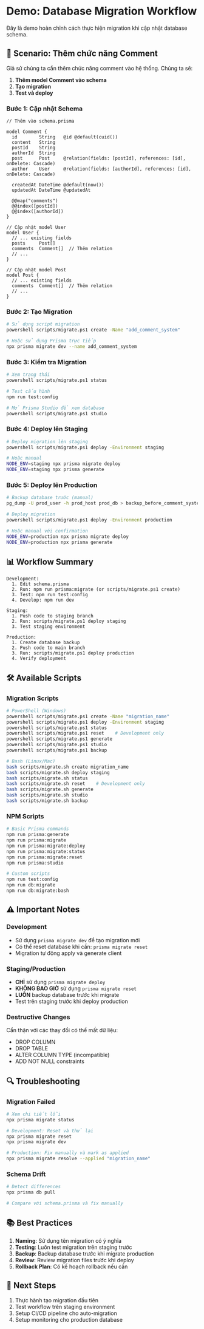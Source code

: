 # Demo: Database Migration Workflow

Đây là demo hoàn chỉnh cách thực hiện migration khi cập nhật database schema.

## 🚀 Scenario: Thêm chức năng Comment

Giả sử chúng ta cần thêm chức năng comment vào hệ thống. Chúng ta sẽ:

1. **Thêm model Comment vào schema**
2. **Tạo migration**
3. **Test và deploy**

### Bước 1: Cập nhật Schema

```prisma
// Thêm vào schema.prisma

model Comment {
  id        String   @id @default(cuid())
  content   String
  postId    String
  authorId  String
  post      Post     @relation(fields: [postId], references: [id], onDelete: Cascade)
  author    User     @relation(fields: [authorId], references: [id], onDelete: Cascade)
  
  createdAt DateTime @default(now())
  updatedAt DateTime @updatedAt

  @@map("comments")
  @@index([postId])
  @@index([authorId])
}

// Cập nhật model User
model User {
  // ... existing fields
  posts     Post[]
  comments  Comment[]  // Thêm relation
  // ... 
}

// Cập nhật model Post  
model Post {
  // ... existing fields
  comments  Comment[]  // Thêm relation
  // ...
}
```

### Bước 2: Tạo Migration

```bash
# Sử dụng script migration
powershell scripts/migrate.ps1 create -Name "add_comment_system"

# Hoặc sử dụng Prisma trực tiếp
npx prisma migrate dev --name add_comment_system
```

### Bước 3: Kiểm tra Migration

```bash
# Xem trạng thái
powershell scripts/migrate.ps1 status

# Test cấu hình
npm run test:config

# Mở Prisma Studio để xem database
powershell scripts/migrate.ps1 studio
```

### Bước 4: Deploy lên Staging

```bash
# Deploy migration lên staging
powershell scripts/migrate.ps1 deploy -Environment staging

# Hoặc manual
NODE_ENV=staging npx prisma migrate deploy
NODE_ENV=staging npx prisma generate
```

### Bước 5: Deploy lên Production

```bash
# Backup database trước (manual)
pg_dump -U prod_user -h prod_host prod_db > backup_before_comment_system.sql

# Deploy migration
powershell scripts/migrate.ps1 deploy -Environment production

# Hoặc manual với confirmation
NODE_ENV=production npx prisma migrate deploy
NODE_ENV=production npx prisma generate
```

## 📊 Workflow Summary

```
Development:
  1. Edit schema.prisma
  2. Run: npm run prisma:migrate (or scripts/migrate.ps1 create)
  3. Test: npm run test:config
  4. Develop: npm run dev

Staging:
  1. Push code to staging branch
  2. Run: scripts/migrate.ps1 deploy staging
  3. Test staging environment

Production:
  1. Create database backup
  2. Push code to main branch  
  3. Run: scripts/migrate.ps1 deploy production
  4. Verify deployment
```

## 🛠️ Available Scripts

### Migration Scripts
```bash
# PowerShell (Windows)
powershell scripts/migrate.ps1 create -Name "migration_name"
powershell scripts/migrate.ps1 deploy -Environment staging
powershell scripts/migrate.ps1 status
powershell scripts/migrate.ps1 reset    # Development only
powershell scripts/migrate.ps1 generate
powershell scripts/migrate.ps1 studio
powershell scripts/migrate.ps1 backup

# Bash (Linux/Mac)
bash scripts/migrate.sh create migration_name
bash scripts/migrate.sh deploy staging
bash scripts/migrate.sh status
bash scripts/migrate.sh reset    # Development only
bash scripts/migrate.sh generate
bash scripts/migrate.sh studio  
bash scripts/migrate.sh backup
```

### NPM Scripts
```bash
# Basic Prisma commands
npm run prisma:generate
npm run prisma:migrate
npm run prisma:migrate:deploy
npm run prisma:migrate:status
npm run prisma:migrate:reset
npm run prisma:studio

# Custom scripts
npm run test:config
npm run db:migrate
npm run db:migrate:bash
```

## ⚠️ Important Notes

### Development
- Sử dụng `prisma migrate dev` để tạo migration mới
- Có thể reset database khi cần: `prisma migrate reset`
- Migration tự động apply và generate client

### Staging/Production  
- **CHỈ** sử dụng `prisma migrate deploy`
- **KHÔNG BAO GIỜ** sử dụng `prisma migrate reset`
- **LUÔN** backup database trước khi migrate
- Test trên staging trước khi deploy production

### Destructive Changes
Cẩn thận với các thay đổi có thể mất dữ liệu:
- DROP COLUMN
- DROP TABLE  
- ALTER COLUMN TYPE (incompatible)
- ADD NOT NULL constraints

## 🔍 Troubleshooting

### Migration Failed
```bash
# Xem chi tiết lỗi
npx prisma migrate status

# Development: Reset và thử lại
npx prisma migrate reset
npx prisma migrate dev

# Production: Fix manually và mark as applied
npx prisma migrate resolve --applied "migration_name"
```

### Schema Drift
```bash
# Detect differences
npx prisma db pull

# Compare với schema.prisma và fix manually
```

## 📚 Best Practices

1. **Naming**: Sử dụng tên migration có ý nghĩa
2. **Testing**: Luôn test migration trên staging trước
3. **Backup**: Backup database trước khi migrate production  
4. **Review**: Review migration files trước khi deploy
5. **Rollback Plan**: Có kế hoạch rollback nếu cần

## 🎯 Next Steps

1. Thực hành tạo migration đầu tiên
2. Test workflow trên staging environment
3. Setup CI/CD pipeline cho auto-migration
4. Setup monitoring cho production database
